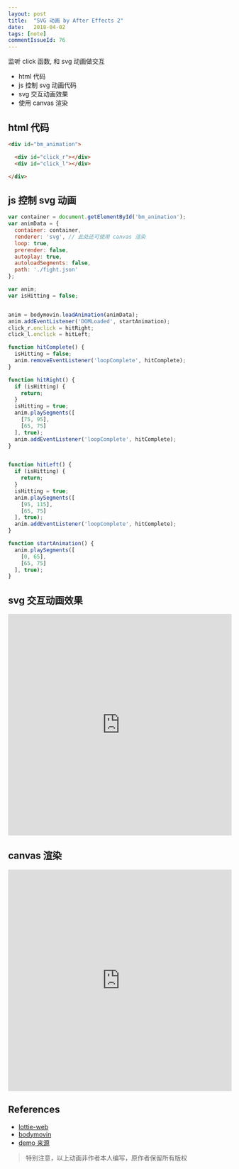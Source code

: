 ```yaml
---
layout: post
title:  "SVG 动画 by After Effects 2"
date:   2018-04-02
tags: [note]
commentIssueId: 76
---
```


监听 click 函数, 和 svg 动画做交互
* html 代码
* js 控制 svg 动画代码
* svg 交互动画效果
* 使用 canvas 渲染

## html 代码

```html
<div id="bm_animation">

  <div id="click_r"></div>
  <div id="click_l"></div>

</div>
```

## js 控制 svg 动画

```js
var container = document.getElementById('bm_animation');
var animData = {
  container: container,
  renderer: 'svg', // 此处还可使用 canvas 渲染
  loop: true,
  prerender: false,
  autoplay: true,
  autoloadSegments: false,
  path: './fight.json'
};

var anim;
var isHitting = false;


anim = bodymovin.loadAnimation(animData);
anim.addEventListener('DOMLoaded', startAnimation);
click_r.onclick = hitRight;
click_l.onclick = hitLeft;

function hitComplete() {
  isHitting = false;
  anim.removeEventListener('loopComplete', hitComplete);
}

function hitRight() {
  if (isHitting) {
    return;
  }
  isHitting = true;
  anim.playSegments([
    [75, 95],
    [65, 75]
  ], true);
  anim.addEventListener('loopComplete', hitComplete);
}


function hitLeft() {
  if (isHitting) {
    return;
  }
  isHitting = true;
  anim.playSegments([
    [95, 115],
    [65, 75]
  ], true);
  anim.addEventListener('loopComplete', hitComplete);
}

function startAnimation() {
  anim.playSegments([
    [0, 65],
    [65, 75]
  ], true);
}

```


## svg 交互动画效果

<iframe style='width: 100%; display: block; border: none; height: 500px;' src='https://zhoukekestar.github.io/notes/assets/2018/04-02-after-effects2/index.html'></iframe>

## canvas 渲染

<iframe style='width: 100%; display: block; border: none; height: 500px;' src='https://zhoukekestar.github.io/notes/assets/2018/04-02-after-effects2/canvas.html'></iframe>


## References
* [lottie-web](https://github.com/airbnb/lottie-web)
* [bodymovin](https://creative.adobe.com/addons/products/12557)
* [demo 来源](http://wow.techbrood.com/fiddle/32208)

> 特别注意，以上动画非作者本人编写，原作者保留所有版权
